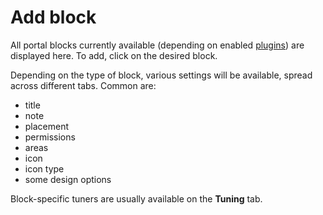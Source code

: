# Add block
All portal blocks currently available (depending on enabled [plugins](/plugins/manage)) are displayed here. To add, click on the desired block.

Depending on the type of block, various settings will be available, spread across different tabs. Common are:
* title
* note
* placement
* permissions
* areas
* icon
* icon type
* some design options

Block-specific tuners are usually available on the **Tuning** tab.